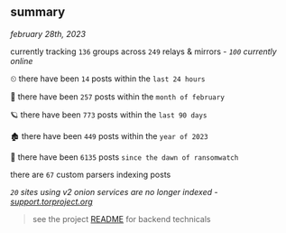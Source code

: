 
## summary
_february 28th, 2023_

currently tracking `136` groups across `249` relays & mirrors - _`100` currently online_

⏲ there have been `14` posts within the `last 24 hours`

🦈 there have been `257` posts within the `month of february`

🪐 there have been `773` posts within the `last 90 days`

🏚 there have been `449` posts within the `year of 2023`

🦕 there have been `6135` posts `since the dawn of ransomwatch`

there are `67` custom parsers indexing posts

_`20` sites using v2 onion services are no longer indexed - [support.torproject.org](https://support.torproject.org/onionservices/v2-deprecation/)_

> see the project [README](https://github.com/joshhighet/ransomwatch#ransomwatch--) for backend technicals
